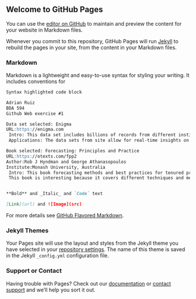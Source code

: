 ## Welcome to GitHub Pages

You can use the [editor on GitHub](https://github.com/aruiz6278/aruiz6278.github.io/edit/main/index.md) to maintain and preview the content for your website in Markdown files.

Whenever you commit to this repository, GitHub Pages will run [Jekyll](https://jekyllrb.com/) to rebuild the pages in your site, from the content in your Markdown files.

### Markdown

Markdown is a lightweight and easy-to-use syntax for styling your writing. It includes conventions for

```markdown
Syntax highlighted code block

Adrian Ruiz 
BDA 594
Github Web exercise #1

Data set selected: Enigma
URL:https://enigma.com
 Intro: This data set includes billions of records from different institutions including government Organizaions or companies. 
 Applications: The data sets from site allow for real-time insights on trends across different businesses and sectors. Potential application in Financial Services industry by allowing to track transactions and revenues across millions of customers to get real time insights on purchasing preferences.

Book selected: Forecasting: Principles and Practice
URL:https://otexts.com/fpp2
Author:Rob J Hyndman and George Athanasopoulos
Institute:Monash University, Australia
 Intro: This book forecasting methods and best practices for tenured professionals as well students looking to improve this skillset.
 This book is interesting because it covers different techniques and methods, as well as leverage analytical tools in forecasting.


**Bold** and _Italic_ and `Code` text

[Link](url) and ![Image](src)
```

For more details see [GitHub Flavored Markdown](https://guides.github.com/features/mastering-markdown/).

### Jekyll Themes

Your Pages site will use the layout and styles from the Jekyll theme you have selected in your [repository settings](https://github.com/aruiz6278/aruiz6278.github.io/settings/pages). The name of this theme is saved in the Jekyll `_config.yml` configuration file.

### Support or Contact

Having trouble with Pages? Check out our [documentation](https://docs.github.com/categories/github-pages-basics/) or [contact support](https://support.github.com/contact) and we’ll help you sort it out.
